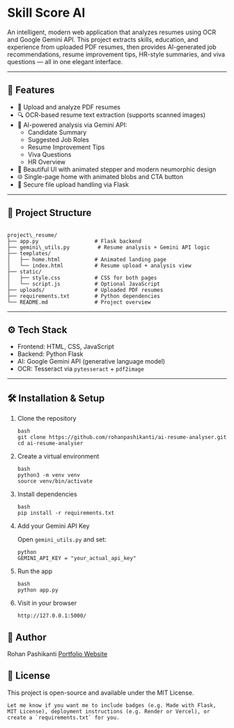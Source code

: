 
# Skill Score AI

An intelligent, modern web application that analyzes resumes using OCR and Google Gemini API. This project extracts skills, education, and experience from uploaded PDF resumes, then provides AI-generated job recommendations, resume improvement tips, HR-style summaries, and viva questions — all in one elegant interface.

---

## 🚀 Features

- 📝 Upload and analyze PDF resumes
- 🔍 OCR-based resume text extraction (supports scanned images)
- 🤖 AI-powered analysis via Gemini API:
  - Candidate Summary
  - Suggested Job Roles
  - Resume Improvement Tips
  - Viva Questions
  - HR Overview
- 🎨 Beautiful UI with animated stepper and modern neumorphic design
- 🌐 Single-page home with animated blobs and CTA button
- 📄 Secure file upload handling via Flask

---

## 📁 Project Structure

```

project\_resume/
├── app.py                  # Flask backend
├── gemini\_utils.py         # Resume analysis + Gemini API logic
├── templates/
│   ├── home.html           # Animated landing page
│   └── index.html          # Resume upload + analysis view
├── static/
│   ├── style.css           # CSS for both pages
│   └── script.js           # Optional JavaScript
├── uploads/                # Uploaded PDF resumes
├── requirements.txt        # Python dependencies
└── README.md               # Project overview

````

---

## ⚙️ Tech Stack

- Frontend: HTML, CSS, JavaScript
- Backend: Python Flask
- AI: Google Gemini API (generative language model)
- OCR: Tesseract via `pytesseract` + `pdf2image`

---

## 🛠️ Installation & Setup

1. Clone the repository
   ```
   bash
   git clone https://github.com/rohanpashikanti/ai-resume-analyser.git
   cd ai-resume-analyser
   ````

2. Create a virtual environment

   ```
   bash
   python3 -m venv venv
   source venv/bin/activate
   ````

3. Install dependencies

   ```
   bash
   pip install -r requirements.txt
   ````

4. Add your Gemini API Key

   Open `gemini_utils.py` and set:

   ```
   python
   GEMINI_API_KEY = "your_actual_api_key"
   ````

6. Run the app

   ```
   bash
   python app.py
   ```

7. Visit in your browser

   ```
   http://127.0.0.1:5000/
   ````


## 👤 Author

Rohan Pashikanti
[Portfolio Website](https://rohanpashikanti.github.io)

## 📄 License

This project is open-source and available under the MIT License.

```
Let me know if you want me to include badges (e.g. Made with Flask, MIT License), deployment instructions (e.g. Render or Vercel), or create a `requirements.txt` for you.
```
